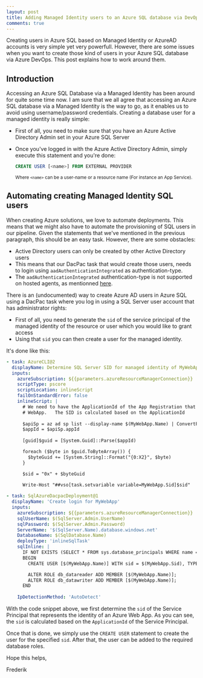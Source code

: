 ```yaml
---
layout: post
title: Adding Managed Identity users to an Azure SQL database via DevOps pipelines using the DacPac task
comments: true
---
```


Creating users in Azure SQL based on Managed Identity or AzureAD accounts is very simple yet very powerfull.  However, there are some issues when you want to create those kind of users in your Azure SQL database via Azure DevOps.  This post explains how to work around them.

## Introduction

Accessing an Azure SQL Database via a Managed Identity has been around for quite some time now.  I am sure that we all agree that accessing an Azure SQL database via a Managed Identity is the way to go, as it enables us to avoid using username/password credentials.
Creating a database user for a managed identity is really simple:

- First of all, you need to make sure that you have an Azure Active Directory Admin set in your Azure SQL Server

- Once you've logged in with the Azure Active Directory Admin, simply execute this statement and you're done:

  ```sql
  CREATE USER [<name>] FROM EXTERNAL PROVIDER
  ```

  <sub>Where `<name>` can be a user-name or a resource name (For instance an App Service).</sub>

## Automating creating Managed Identity SQL users

When creating Azure solutions, we love to automate deployments.  This means that we might also have to automate the provisioning of SQL users in our pipeline.
Given the statements that we've mentioned in the previous paragraph, this should be an easy task.  However, there are some obstacles:

- Active Directory users can only be created by other Active Directory users
- This means that our DacPac task that would create those users, needs to login using `aadAuthenticationIntegrated` as authentication-type.
- The `aadAuthenticationIntegrated` authentication-type is not supported on hosted agents, as mentionned [here](https://docs.microsoft.com/en-us/azure/devops/pipelines/tasks/deploy/sql-azure-dacpac-deployment?view=azure-devops).

There is an (undocumented) way to create Azure AD users in Azure SQL using a DacPac task where you log in using a SQL Server user account that has administrator rights:

- First of all, you need to generate the `sid` of the service principal of the managed identity of the resource or user which you would like to grant access
- Using that `sid` you can then create a user for the managed identity.

It's done like this:

```yaml
- task: AzureCLI@2
  displayName: Determine SQL Server SID for managed identity of MyWebApp
  inputs:
    azureSubscription: ${{parameters.azureResourceManagerConnection}}
    scriptType: pscore
    scriptLocation: inlineScript
    failOnStandardError: false
    inlineScript: |      
      # We need to have the ApplicationId of the App Registration that represents the
      # WebApp.   The SID is calculated based on the ApplicationId
            
      $apiSp = az ad sp list --display-name $(MyWebApp.Name) | ConvertFrom-Json
      $appId = $apiSp.appId
            
      [guid]$guid = [System.Guid]::Parse($appId)

      foreach ($byte in $guid.ToByteArray()) {
        $byteGuid += [System.String]::Format("{0:X2}", $byte)
      }

      $sid = "0x" + $byteGuid

      Write-Host "##vso[task.setvariable variable=MyWebApp.Sid]$sid"
      
- task: SqlAzureDacpacDeployment@1
  displayName: 'Create login for MyWebApp'
  inputs:
    azureSubscription: ${{parameters.azureResourceManagerConnection}}    
    sqlUserName: $(SqlServer.Admin.UserName)
    sqlPassword: $(SqlServer.Admin.Password)
    ServerName: '$(SqlServer.Name).database.windows.net'
    DatabaseName: $(SqlDatabase.Name)
    deployType: 'inlineSqlTask'
    sqlInline: |   
      IF NOT EXISTS (SELECT * FROM sys.database_principals WHERE name = '$(MyWebApp.Name)')
      BEGIN      
        CREATE USER [$(MyWebApp.Name)] WITH sid = $(MyWebApp.Sid), TYPE = E

        ALTER ROLE db_datareader ADD MEMBER [$(MyWebApp.Name)];
        ALTER ROLE db_datawriter ADD MEMBER [$(MyWebApp.Name)];
      END
              
    IpDetectionMethod: 'AutoDetect'
```

With the code snippet above, we first determine the `sid` of the Service Principal that represents the identity of an Azure Web App.  As you can see, the `sid` is calculated based on the `ApplicationId` of the Service Principal.

Once that is done, we simply use the `CREATE USER` statement to create the user for the specified `sid`.
After that, the user can be added to the required database roles.

Hope this helps,

Frederik
